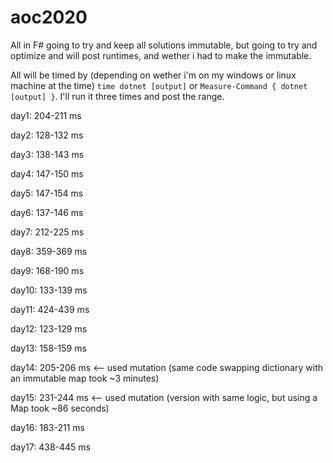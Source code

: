 # aoc2020

All in F# going to try and keep all solutions immutable, but going to try and optimize and will post runtimes, and wether i had to make the immutable.

All will be timed by (depending on wether i'm on my windows or linux machine at the time) `time dotnet [output]` or `Measure-Command { dotnet [output] }`. I'll run it three times and post the range.

day1: 204-211 ms

day2: 128-132 ms

day3: 138-143 ms

day4: 147-150 ms

day5: 147-154 ms

day6: 137-146 ms

day7: 212-225 ms

day8: 359-369 ms

day9: 168-190 ms

day10: 133-139 ms

day11: 424-439 ms

day12: 123-129 ms

day13: 158-159 ms

day14: 205-206 ms <-- used mutation (same code swapping dictionary with an immutable map took ~3 minutes)

day15: 231-244 ms <-- used mutation (version with same logic, but using a Map took ~86 seconds)

day16: 183-211 ms

day17: 438-445 ms